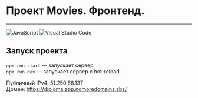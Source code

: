 # Проект Movies. Фронтенд.
____

![JavaScript](https://img.shields.io/badge/-JavaScript-f3de35?logo=javaScript&logoColor=black)
![Visual Studio Code](https://img.shields.io/badge/-Visual%20Studio%20Code-blue?logo=Visual%20Studio%20Code)

## Запуск проекта

`npm run start` — запускает сервер   
`npm run dev` — запускает сервер с hot-reload

Публичный IPv4: 51.250.68.137  
Домен: https://diploma.app.nomoredomains.sbs/
